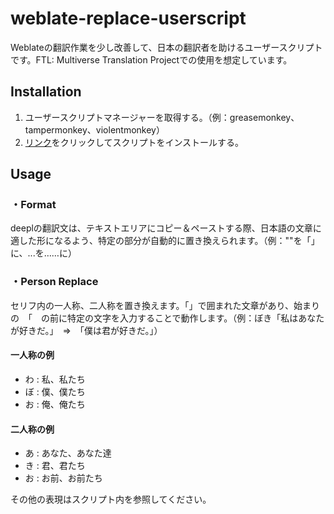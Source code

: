 # weblate-replace-userscript

Weblateの翻訳作業を少し改善して、日本の翻訳者を助けるユーザースクリプトです。FTL: Multiverse Translation Projectでの使用を想定しています。

## Installation

1. ユーザースクリプトマネージャーを取得する。（例：greasemonkey、tampermonkey、violentmonkey）
2. [リンク](https://github.com/ranhai613/weblate-replace-userscript/raw/main/weblatereplace.user.js)をクリックしてスクリプトをインストールする。

## Usage
### ・Format
deeplの翻訳文は、テキストエリアにコピー＆ペーストする際、日本語の文章に適した形になるよう、特定の部分が自動的に置き換えられます。（例：""を「」に、...を……に）

### ・Person Replace
セリフ内の一人称、二人称を置き換えます。「」で囲まれた文章があり、始まりの　「　の前に特定の文字を入力することで動作します。（例：ぼき「私はあなたが好きだ。」　=>　「僕は君が好きだ。」）
#### 一人称の例
- わ : 私、私たち
- ぼ : 僕、僕たち
- お : 俺、俺たち
#### 二人称の例
- あ : あなた、あなた達
- き : 君、君たち
- お : お前、お前たち

その他の表現はスクリプト内を参照してください。
